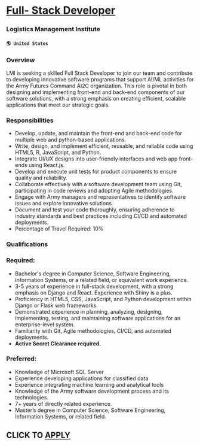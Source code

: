# [Full- Stack Developer](https://www.remotewlb.com/apply/full-stack-developer-74297)  
### Logistics Management Institute  
#### `🌎 United States`  

### Overview

LMI is seeking a skilled Full Stack Developer to join our team and contribute to developing innovative software programs that support AI/ML activities for the Army Futures Command AI2C organization. This role is pivotal in both designing and implementing front-end and back-end components of our software solutions, with a strong emphasis on creating efficient, scalable applications that meet our strategic goals.

### Responsibilities

  * Develop, update, and maintain the front-end and back-end code for multiple web and python-based applications.
  * Write, design, and implement efficient, reusable, and reliable code using HTML5, R, JavaScript, and Python.
  * Integrate UI/UX designs into user-friendly interfaces and web app front-ends using React.js.
  * Develop and execute unit tests for product components to ensure quality and reliability.
  * Collaborate effectively with a software development team using Git, participating in code reviews and adopting Agile methodologies.
  * Engage with Army managers and representatives to identify software issues and explore innovative solutions.
  * Document and test your code thoroughly, ensuring adherence to industry standards and best practices including CI/CD and automated deployments.
  * Percentage of Travel Required: 10% 

### Qualifications

### Required:

  * Bachelor's degree in Computer Science, Software Engineering, Information Systems, or a related field, or equivalent work experience.
  * 3-5 years of experience in full-stack development, with a strong emphasis on Django and React. Experience with Shiny is a plus.
  * Proficiency in HTML5, CSS, JavaScript, and Python development within Django or Flask web frameworks.
  * Demonstrated experience in planning, analyzing, designing, implementing, testing, and maintaining software applications for an enterprise-level system.
  * Familiarity with Git, Agile methodologies, CI/CD, and automated deployments.
  *  **Active Secret Clearance required.**

### Preferred:

  * Knowledge of Microsoft SQL Server
  * Experience developing applications for classified data
  * Experience integrating machine learning and analytical tools
  * Knowledge of the Army software development process and its technologies.
  * 7+ years of directly related experience.
  * Master’s degree in Computer Science, Software Engineering, Information Systems, or related field.

  
## CLICK TO [APPLY](https://www.remotewlb.com/apply/full-stack-developer-74297)

